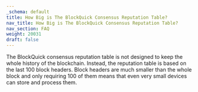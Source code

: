 ```yaml
---
_schema: default
title: How Big is The BlockQuick Consensus Reputation Table?
nav_title: How Big is The BlockQuick Consensus Reputation Table?
nav_section: FAQ
weight: 20031
draft: false
---
```

The BlockQuick consensus reputation table is not designed to keep the whole history of the blockchain. Instead, the reputation table is based on the last 100 block headers. Block headers are much smaller than the whole block and only requiring 100 of them means that even very small devices can store and process them.

&nbsp;